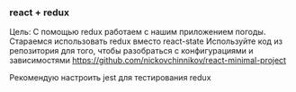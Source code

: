 ### react + redux
Цель: С помощью redux работаем с нашим приложением погоды. Стараемся использовать redux вместо react-state
Используйте код из репозитория для того, чтобы разобраться с конфигурациями и зависимостями
https://github.com/nickovchinnikov/react-minimal-project
    
Рекомендую настроить jest для тестирования redux